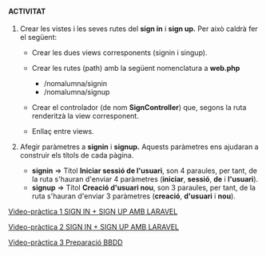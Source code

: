 #### ACTIVITAT ####

1. Crear les vistes i les seves rutes del **sign in** i **sign up.** Per això caldrà fer el següent:

    + Crear les dues views corresponents (signin i singup).
    + Crear les rutes (path) amb la següent nomenclatura a **web.php**
    
        + /nomalumna/signin
        + /nomalumna/signup
    + Crear el controlador (de nom **SignController**) que, segons la ruta renderitzà la view corresponent.
    + Enllaç entre views.

2. Afegir paràmetres a **signin** i **signup.** Aquests paràmetres ens ajudaran a construir els títols de cada pàgina.

    + **signin** => Títol **Iniciar sessió de l'usuari**, son 4 paraules, per tant, de la ruta s'hauran d'enviar 4 paràmetres (**iniciar**, **sessió**, **de** i **l'usuari**).
    + **signup** => Títol **Creació d'usuari nou**, son 3 paraules, per tant, de la ruta s'hauran d'enviar 3 paràmetres (**creació**, **d'usuari** i **nou**).

[Video-pràctica 1 SIGN IN + SIGN UP AMB LARAVEL](https://drive.google.com/file/d/1lk2RWPMF2u4Q-FX2OtURfunUKNZH112v/view?usp=sharing)

[Video-pràctica 2 SIGN IN + SIGN UP AMB LARAVEL](https://drive.google.com/file/d/1g0CLk-M7ue8fgQbcuoGP4hG7bEZo_YWB/view?usp=sharing)

[Video-pràctica 3 Preparació BBDD](https://drive.google.com/file/d/1QHrpG1oCsdJBVitDF3pY393OqrWe9nwZ/view?usp=sharing)